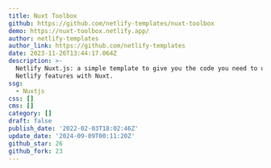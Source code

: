 ```yaml
---
title: Nuxt Toolbox
github: https://github.com/netlify-templates/nuxt-toolbox
demo: https://nuxt-toolbox.netlify.app/
author: netlify-templates
author_link: https://github.com/netlify-templates
date: 2023-11-26T13:44:17.064Z
description: >-
  Netlify Nuxt.js: a simple template to give you the code you need to use
  Netlify features with Nuxt.
ssg:
  - Nuxtjs
css: []
cms: []
category: []
draft: false
publish_date: '2022-02-03T18:02:46Z'
update_date: '2024-09-09T00:11:20Z'
github_star: 26
github_fork: 23
---
```

